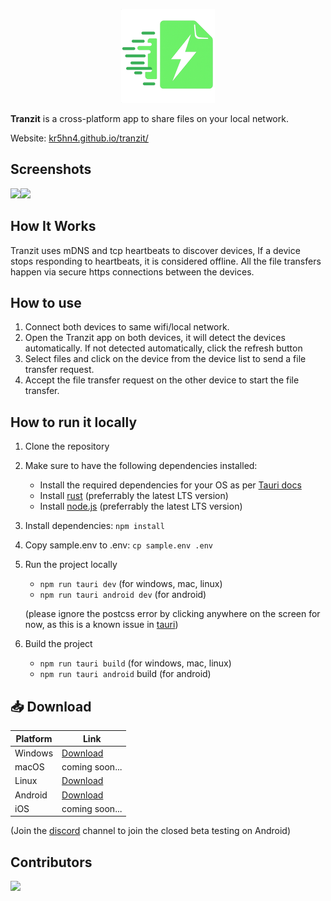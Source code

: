 <p align="center">
  <img src="./static/images/logo.png" alt="Tranzit logo" />
</p>

**Tranzit** is a cross-platform app to share files on your local network.

Website: [kr5hn4.github.io/tranzit/](https://kr5hn4.github.io/tranzit/)

## Screenshots

<img src="https://kr5hn4.github.io/tranzit/images/screenshot-2.png" height="300"/><img src="https://kr5hn4.github.io/tranzit/images/screenshot-3.png" height="300"/>

## How It Works

Tranzit uses mDNS and tcp heartbeats to discover devices, If a device stops responding to heartbeats, it is considered offline. All the file transfers happen via secure https connections between the devices.

## How to use

1. Connect both devices to same wifi/local network.
2. Open the Tranzit app on both devices, it will detect the devices automatically. If not detected automatically, click the refresh button
3. Select files and click on the device from the device list to send a file transfer request.
4. Accept the file transfer request on the other device to start the file transfer.

## How to run it locally

1. Clone the repository

2. Make sure to have the following dependencies installed:
   - Install the required dependencies for your OS as per [Tauri docs](https://v2.tauri.app/start/prerequisites/#system-dependencies)
   - Install [rust](https://rust-lang.org/tools/install/) (preferrably the latest LTS version)
   - Install [node.js](https://nodejs.org/en/download) (preferrably the latest LTS version)

3. Install dependencies: `npm install`

4. Copy sample.env to .env: `cp sample.env .env`

5. Run the project locally
   - `npm run tauri dev` (for windows, mac, linux)
   - `npm run tauri android dev` (for android)

   (please ignore the postcss error by clicking anywhere on the screen for now, as this is a known issue in [tauri](https://github.com/tauri-apps/tauri/issues/5839))

6. Build the project
   - `npm run tauri build` (for windows, mac, linux)
   - `npm run tauri android` build (for android)

## 📥 Download

| Platform | Link                                                                                                |
| -------- | --------------------------------------------------------------------------------------------------- |
| Windows  | [Download](https://github.com/kr5hn4/tranzit/releases/download/v0.2.0/tranzit_0.1.0_x64-setup.exe)  |
| macOS    | coming soon...                                                                                      |
| Linux    | [Download](https://github.com/kr5hn4/tranzit/releases/download/v0.2.0/tranzit_0.1.0_amd64.AppImage) |
| Android  | [Download](https://play.google.com/store/apps/details?id=org.tranzit.app)                           |
| iOS      | coming soon...                                                                                      |

(Join the [discord](https://discord.gg/2eGza5XT) channel to join the closed beta testing on Android)

## Contributors

<a href="https://github.com/kr5hn4/tranzit/graphs/contributors">
  <img src="https://contrib.rocks/image?repo=kr5hn4/tranzit" />
</a>
